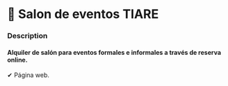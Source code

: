 
# 🪩 Salon de eventos TIARE
### Description 

#### Alquiler de salón para eventos formales e informales a través de reserva online.

✔ Página web.
